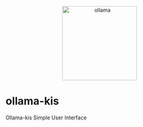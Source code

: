 <div align="center">
  <img alt="ollama" height="200px" src="https://github.com/elearningshow/ollama-kis/blob/main/ollama-kis.jpg">
</div>



# ollama-kis
 Ollama-kis Simple User Interface
